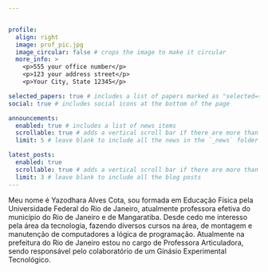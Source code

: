 ```yaml
---


profile:
  align: right
  image: prof_pic.jpg
  image_circular: false # crops the image to make it circular
  more_info: >
    <p>555 your office number</p>
    <p>123 your address street</p>
    <p>Your City, State 12345</p>

selected_papers: true # includes a list of papers marked as "selected={true}"
social: true # includes social icons at the bottom of the page

announcements:
  enabled: true # includes a list of news items
  scrollable: true # adds a vertical scroll bar if there are more than 3 news items
  limit: 5 # leave blank to include all the news in the `_news` folder

latest_posts:
  enabled: true
  scrollable: true # adds a vertical scroll bar if there are more than 3 new posts items
  limit: 3 # leave blank to include all the blog posts
---
```


Meu nome é Yazodhara Alves Cota, sou formada em Educação Física pela Universidade Federal do Rio de Janeiro, atualmente professora efetiva do município do Rio de Janeiro e de Mangaratiba.
Desde cedo me interesso pela área da tecnologia, fazendo diversos cursos na área, de montagem e manutenção de computadores a lógica de programação. 
Atualmente na prefeitura do Rio de Janeiro estou no cargo de Professora Articuladora, sendo responsável pelo colaboratório de um Ginásio Experimental Tecnológico.  
